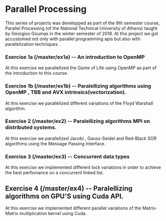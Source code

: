 # Parallel Processing
This series of projects was developped as part of the 9th semester course, Parallel Processing (of the National Technical University of Athens) taught by Georgios Goumas in the winter semester of 2018. At this project we got accustomed not only with parallel programming apis but also with parallelization techniques . 


### Exercise 1a (/master/ex1a) -- An introduction to OpenMP
At this exercise we parallelized the Game of Life using OpenMP as part of the introduction to this course.

### Exercise 1b (/master/ex1b) -- Paralellizing algorithms using OpenMP , TBB and AVX intrinsics(vectorization).
At this exercise we parallelized different variations of the Floyd Warshall algorithm.

### Exercise 2 (/master/ex2) -- Paralellizing algorithms MPI on distributed systems.
At this exercise we parallelized Jacobi , Gauss-Seidel and Red-Black SOR algorithms using the Message Passing Interface.

### Exercise 3 (/master/ex3) -- Concurrent data types
At this exercise we implemented different lock variations in order to achieve the best perfomance on a concurrent linked list.

## Exercise 4 (/master/ex4) -- Paralellizing algorithms on GPU'S using Cuda API.
At this exercise we implemented different parallel variations of the Matrix-Matrix multiplication kernel using Cuda.
